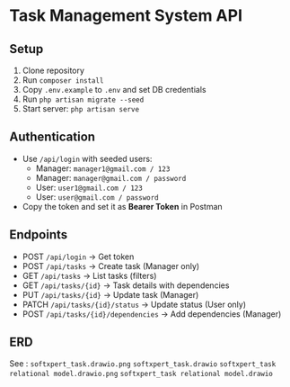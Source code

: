 # Task Management System API

## Setup
1. Clone repository
2. Run `composer install`
3. Copy `.env.example` to `.env` and set DB credentials
4. Run `php artisan migrate --seed`
5. Start server: `php artisan serve`

## Authentication
- Use `/api/login` with seeded users:
  - Manager: `manager1@gmail.com / 123`
  - Manager: `manager@gmail.com / password`
  - User: `user1@gmail.com / 123`
  - User: `user@gmail.com / password`
- Copy the token and set it as **Bearer Token** in Postman

## Endpoints
- POST `/api/login` → Get token
- POST `/api/tasks` → Create task (Manager only)
- GET `/api/tasks` → List tasks (filters)
- GET `/api/tasks/{id}` → Task details with dependencies
- PUT `/api/tasks/{id}` → Update task (Manager)
- PATCH `/api/tasks/{id}/status` → Update status (User only)
- POST `/api/tasks/{id}/dependencies` → Add dependencies (Manager)

## ERD
See :
     `softxpert_task.drawio.png`
     `softxpert_task.drawio`
     `softxpert_task relational model.drawio.png`
     `softxpert_task relational model.drawio`
